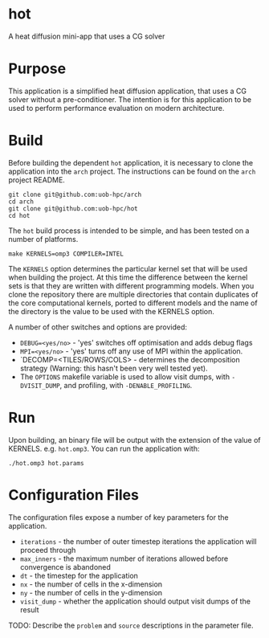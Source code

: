# hot
A heat diffusion mini-app that uses a CG solver

# Purpose

This application is a simplified heat diffusion application, that uses a CG solver without a pre-conditioner. The intention is for this application to be used to perform performance evaluation on modern architecture.

# Build

Before building the dependent `hot` application, it is necessary to clone the application into the `arch` project. The instructions can be found on the `arch` project README.

```
git clone git@github.com:uob-hpc/arch
cd arch
git clone git@github.com:uob-hpc/hot
cd hot
```

The `hot` build process is intended to be simple, and has been tested on a number of platforms.

```
make KERNELS=omp3 COMPILER=INTEL
```

The `KERNELS` option determines the particular kernel set that will be used when building the project. At this time the difference between the kernel sets is that they are written with different programming models. When you clone the repository there are multiple directories that contain duplicates of the core computational kernels, ported to different models and the name of the directory is the value to be used with the KERNELS option.

A number of other switches and options are provided:

- `DEBUG=<yes/no>` - 'yes' switches off optimisation and adds debug flags
- `MPI=<yes/no>` - 'yes' turns off any use of MPI within the application.
- `DECOMP=<TILES/ROWS/COLS> - determines the decomposition strategy (Warning: this hasn't been very well tested yet).
- The `OPTIONS` makefile variable is used to allow visit dumps, with `-DVISIT_DUMP`, and profiling, with `-DENABLE_PROFILING`.

# Run

Upon building, an binary file will be output with the extension of the value of KERNELS. e.g. `hot.omp3`. You can run the application with:

```
./hot.omp3 hot.params
```

# Configuration Files

The configuration files expose a number of key parameters for the application.

- `iterations` - the number of outer timestep iterations the application will proceed through
- `max_inners` - the maximum number of iterations allowed before convergence is abandoned
- `dt` - the timestep for the application
- `nx` - the number of cells in the x-dimension
- `ny` - the number of cells in the y-dimension
- `visit_dump` - whether the application should output visit dumps of the result

TODO: Describe the `problem` and `source` descriptions in the parameter file.
